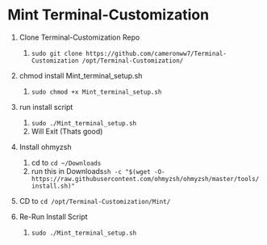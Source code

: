 # Mint Terminal-Customization

1. Clone Terminal-Customization Repo
   1. `sudo git clone https://github.com/cameronww7/Terminal-Customization /opt/Terminal-Customization/`

2. chmod install Mint_terminal_setup.sh
   1. `sudo chmod +x Mint_terminal_setup.sh`

3. run install script
   1. `sudo ./Mint_terminal_setup.sh`
   2. Will Exit (Thats good)

4. Install ohmyzsh
   1. cd to `cd ~/Downloads`
   2. run this in Downloads`sh -c "$(wget -O- https://raw.githubusercontent.com/ohmyzsh/ohmyzsh/master/tools/install.sh)"`

5. CD to `cd /opt/Terminal-Customization/Mint/`

6. Re-Run Install Script
   1. `sudo ./Mint_terminal_setup.sh`